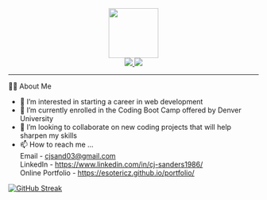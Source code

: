 <div id="header" align="center">
    <img src="https://media.giphy.com/media/QssGEmpkyEOhBCb7e1/giphy.gif" width="100"/>
</div>
<div id="badges" align="center">
    <a href="https://www.linkedin.com/in/cj-sanders1986/">
        <img src="https://img.shields.io/badge/LinkedIn-blue?logo=linkedin&logoColor=white&style=for-the-badge"/>
    </a>
    <a href="mailto: cjsand03@gmail.com">
        <img src="https://img.shields.io/badge/GMail-red?logo=gmail&logoColor=white&style=for-the-badge"/>
    </a>
</div>
<div id="views" align="center">
    <img src="https://komarev.com/ghpvc/?username=EsotericZ&style=flat-square&color=red" alt=""/>
</div>

---

:man_technologist: About Me

- 👀 I’m interested in starting a career in web development
- 🌱 I’m currently enrolled in the Coding Boot Camp offered by Denver University
- 💞️ I’m looking to collaborate on new coding projects that will help sharpen my skills
- 📫 How to reach me ...<br>
    Email  -  cjsand03@gmail.com<br>
    LinkedIn  -  https://www.linkedin.com/in/cj-sanders1986/<br>
    Online Portfolio - https://esotericz.github.io/portfolio/
    
[![GitHub Streak](https://github-readme-streak-stats.herokuapp.com/?user=EsotericZ&theme=nightowl)](https://git.io/streak-stats)



<!---
EsotericZ/EsotericZ is a ✨ special ✨ repository because its `README.md` (this file) appears on your GitHub profile.
You can click the Preview link to take a look at your changes.
--->
